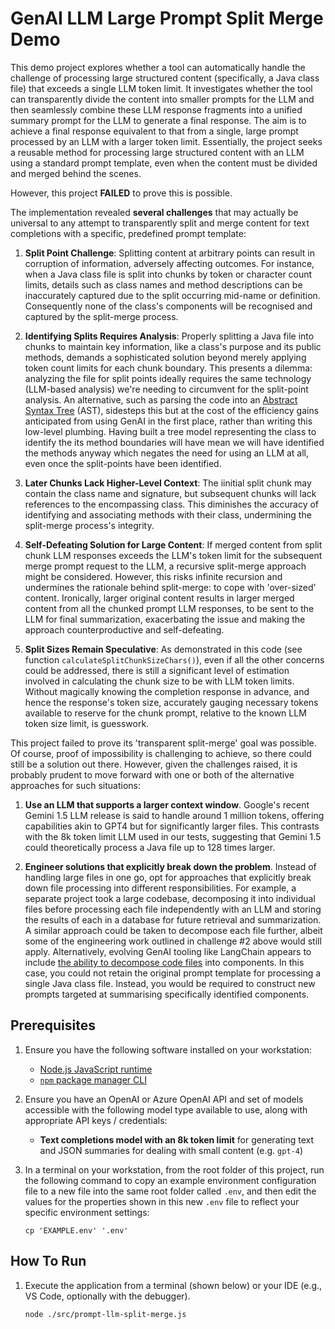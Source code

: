 # GenAI LLM Large Prompt Split Merge Demo

This demo project explores whether a tool can automatically handle the challenge of processing large structured content (specifically, a Java class file) that exceeds a single LLM token limit. It investigates whether the tool can transparently divide the content into smaller prompts for the LLM and then seamlessly combine these LLM response fragments into a unified summary prompt for the LLM to generate a final response. The aim is to achieve a final response equivalent to that from a single, large prompt processed by an LLM with a larger token limit. Essentially, the project seeks a reusable method for processing large structured content with an LLM using a standard prompt template, even when the content must be divided and merged behind the scenes.

However, this project **FAILED** to prove this is possible.

The implementation revealed **several challenges** that may actually be universal to any attempt to transparently split and merge content for text completions with a specific, predefined prompt template:

1. **Split Point Challenge**: Splitting content at arbitrary points can result in corruption of information, adversely affecting outcomes. For instance, when a Java class file is split into chunks by token or character count limits, details such as class names and method descriptions can be inaccurately captured due to the split occurring mid-name or definition. Consequently none of the class's components will be recognised and captured by the split-merge process.

1. **Identifying Splits Requires Analysis**: Properly splitting a Java file into chunks to maintain key information, like a class's purpose and its public methods, demands a sophisticated solution beyond merely applying token count limits for each chunk boundary. This presents a dilemma: analyzing the file for split points ideally requires the same technology (LLM-based analysis) we're needing to circumvent for the split-point analysis. An alternative, such as parsing the code into an [Abstract Syntax Tree](https://www.geeksforgeeks.org/abstract-syntax-tree-ast-in-java/) (AST), sidesteps this but at the cost of the efficiency gains anticipated from using GenAI in the first place, rather than writing this low-level plumbing. Having built a tree model representing the class to identify the its method boundaries will have mean we will have identified the methods anyway which negates the need for using an LLM at all, even once the split-points have been identified.

1. **Later Chunks Lack Higher-Level Context**: The iinitial split chunk may contain the class name and signature, but subsequent chunks will lack references to the encompassing class. This diminishes the accuracy of identifying and associating methods with their class, undermining the split-merge process's integrity.

1. **Self-Defeating Solution for Large Content**: If merged content from split chunk LLM responses exceeds the LLM's token limit for the subsequent merge prompt request to the LLM, a recursive split-merge approach might be considered. However, this risks infinite recursion and undermines the rationale behind split-merge: to cope with 'over-sized' content. Ironically, larger original content results in larger merged content from all the chunked prompt LLM responses, to be sent to the LLM for final summarization, exacerbating the issue and making the approach counterproductive and self-defeating.

1. **Split Sizes Remain Speculative**: As demonstrated in this code (see function `calculateSplitChunkSizeChars()`), even if all the other concerns could be addressed, there is still a significant level of estimation involved in calculating the chunk size to be with LLM token limits. Without magically knowing the completion response in advance, and hence the response's token size, accurately gauging necessary tokens available to reserve for the chunk prompt, relative to the known LLM token size limit, is guesswork. 

This project failed to prove its 'transparent split-merge' goal was possible. Of course, proof of impossibility is challenging to achieve, so there could still be a solution out there. However, given the challenges raised, it is probably prudent to move forward with one or both of the alternative approaches for such situations:

1. **Use an LLM that supports a larger context window**. Google's recent Gemini 1.5 LLM release is said to handle around 1 million tokens, offering capabilities akin to GPT4 but for significantly larger files. This contrasts with the 8k token limit LLM used in our tests, suggesting that Gemini 1.5 could theoretically process a Java file up to 128 times larger.

1. **Engineer solutions that explicitly break down the problem**. Instead of handling large files in one go, opt for approaches that explicitly break down file processing into different responsibilities. For example, a separate project took a large codebase, decomposing it into individual files before processing each file independently with an LLM and storing the results of each in a database for future retrieval and summarization. A similar approach could be taken to decompose each file further, albeit some of the engineering work outlined in challenge #2 above would still apply. Alternatively, evolving GenAI tooling like LangChain appears to include [the ability to decompose code files](https://python.langchain.com/docs/modules/data_connection/document_transformers/code_splitter) into components. In this case, you could not retain the original prompt template for processing a single Java class file. Instead, you would be required to construct new prompts targeted at summarising specifically identified components. 


## Prerequisites

1. Ensure you have the following software installed on your workstation:

    - [Node.js JavaScript runtime](https://nodejs.dev/en/download/package-manager/)
    - [`npm` package manager CLI](https://docs.npmjs.com/downloading-and-installing-node-js-and-npm)

1. Ensure you have an OpenAI or Azure OpenAI API and set of models accessible with the following model type available to use, along with appropriate API keys / credentials:

    -  __Text completions model with an 8k token limit__ for generating text and JSON summaries for dealing with small content (e.g. `gpt-4`)
    
1. In a terminal on your workstation, from the root folder of this project, run the following command to copy an example environment configuration file to a new file into the same root folder called `.env`, and then edit the values for the properties shown in this new `.env` file to reflect your specific environment settings:

    ```console
    cp 'EXAMPLE.env' '.env'
    ```


## How To Run

1. Execute the application from a terminal (shown below) or your IDE (e.g., VS Code, optionally with the debugger). 

    ```console
    node ./src/prompt-llm-split-merge.js
    ```
